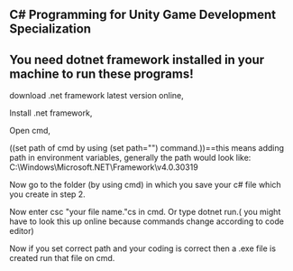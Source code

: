 **C# Programming for Unity Game Development Specialization**
---
You need dotnet framework installed in your machine to run these programs!
---

download .net framework latest version online,

Install .net framework, 

Open cmd, 

((set path of cmd by using (set path="") command.))==this means adding path in environment variables, 
generally the path would look like: C:\Windows\Microsoft.NET\Framework\v4.0.30319

Now go to the folder (by using cmd) in which you save your c# file which you create in step 2.

Now enter csc "your file name."cs in cmd. Or type dotnet run.( you might have to look this up online because commands change according to code editor)

Now if you set correct path and your coding is correct then a .exe file is created run that file on cmd.
